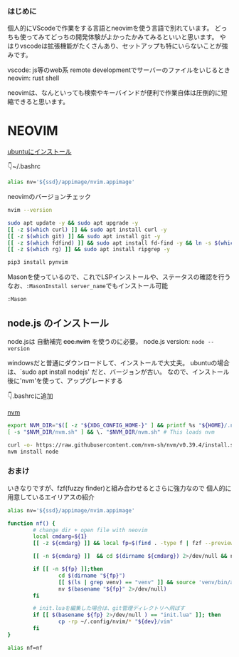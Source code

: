 ### はじめに

個人的にVScodeで作業をする言語とneovimを使う言語で別れています。
どっちも使ってみてどっちの開発体験がよかったかみてみるといいと思います。
やはりvscodeは拡張機能がたくさんあり、セットアップも特にいらないことが強みです。

vscode:
        js等のweb系
        remote developmentでサーバーのファイルをいじるとき
neovim:
        rust
        shell

neovimは、なんといっても検索やキーバインドが便利で作業自体は圧倒的に短縮できると思います。

# NEOVIM
[ubuntuにインストール](https://github.com/neovim/neovim/wiki/Installing-Neovim#linux)

👇~/.bashrc
```sh
alias nv='${ssd}/appimage/nvim.appimage' 
```

neovimのバージョンチェック
```sh
nvim --version
```

```sh
sudo apt update -y && sudo apt upgrade -y
[[ -z $(which curl) ]] && sudo apt install curl -y
[[ -z $(which git) ]] && sudo apt install git -y
[[ -z $(which fdfind) ]] && sudo apt install fd-find -y && ln -s $(which fdfind) ~/.local/bin/fd
[[ -z $(which rg) ]] && sudo apt install ripgrep -y
```

```sh
pip3 install pynvim
```

Masonを使っているので、これでLSPインストールや、ステータスの確認を行う
なお、`:MasonInstall server_name`でもインストール可能

```
:Mason
```

## node.js のインストール

node.jsは 自動補完 ~~coc.nvim~~ を使うのに必要。
node.js version: `node --version` 

windowsだと普通にダウンロードして、インストールで大丈夫。
ubuntuの場合は、`sudo apt install nodejs' だと、バージョンが古い。
なので、インストール後に'nvm'を使って、アップグレードする

👇.bashrcに追加

[nvm](https://github.com/nvm-sh/nvm)

```sh
export NVM_DIR="$([ -z "${XDG_CONFIG_HOME-}" ] && printf %s "${HOME}/.nvm" || printf %s "${XDG_CONFIG_HOME}/nvm")"
[ -s "$NVM_DIR/nvm.sh" ] && \. "$NVM_DIR/nvm.sh" # This loads nvm
```

```sh
curl -o- https://raw.githubusercontent.com/nvm-sh/nvm/v0.39.4/install.sh | bash
nvm install node
```

### おまけ

いきなりですが、fzf(fuzzy finder)と組み合わせるとさらに強力なので
個人的に用意しているエイリアスの紹介

```sh
alias nv='${ssd}/appimage/nvim.appimage' 

function nf() {
        # change dir + open file with neovim
        local cmdarg=${1}
        [[ -z ${cmdarg} ]] && local fp=$(find . -type f | fzf --preview='less {}' --bind shift-up:preview-page-up,shift-down:preview-page-down)

        [[ -n ${cmdarg} ]]  && cd $(dirname ${cmdarg}) 2>/dev/null && nv "${cmdarg}"

        if [[ -n ${fp} ]];then
                cd $(dirname "${fp}")
                [[ $(ls | grep venv) == "venv" ]] && source 'venv/bin/activate'
                nv $(basename "${fp}" 2>/dev/null)
        fi

        # init.luaを編集した場合は、git管理ディレクトリへ飛ばす
        if [[ $(basename ${fp} 2>/dev/null ) == "init.lua" ]]; then
                cp -rp ~/.config/nvim/* "${dev}/vim"
        fi
}

alias nf=nf
```


